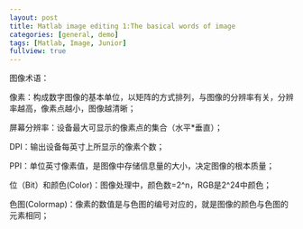 ```yaml
---
layout: post
title: Matlab image editing 1:The basical words of image
categories: [general, demo]
tags: [Matlab, Image, Junior]
fullview: true
---
```

图像术语：

像素：构成数字图像的基本单位，以矩阵的方式排列，与图像的分辨率有关，分辨率越高，像素点越小，图像越清晰；

屏幕分辨率：设备最大可显示的像素点的集合（水平*垂直）；

DPI：输出设备每英寸上所显示的像素个数；

PPI：单位英寸像素值，是图像中存储信息量的大小，决定图像的根本质量；

位（Bit）和颜色(Color)：图像处理中，颜色数=2^n，RGB是2^24中颜色；

色图(Colormap)：像素的数值是与色图的编号对应的，就是图像的颜色与色图的元素相同；
